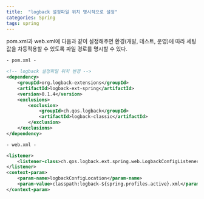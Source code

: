 ```yaml
---
title:  "logback 설정파일 위치 명시적으로 설정"
categories: Spring
tags: spring
---
```


pom.xml과 web.xml에 다음과 같이 설정해주면 환경(개발, 테스트, 운영)에 따라 세팅값을 차등적용할 수 있도록 파일 경로를 명시할 수 있다.



```xml
- pom.xml -

<!-- logback 설정파일 위치 변경 -->
<dependency>
  	<groupId>org.logback-extensions</groupId>
  	<artifactId>logback-ext-spring</artifactId>
  	<version>0.1.4</version>
  	<exclusions>
    	<exclusion>
    	  	<groupId>ch.qos.logback</groupId>
      		<artifactId>logback-classic</artifactId>
    	</exclusion>
  	</exclusions>
</dependency>
```



```xml
- web.xml -

<listener>
    <listener-class>ch.qos.logback.ext.spring.web.LogbackConfigListener</listener-class>
</listener>
<context-param>
  	<param-name>logbackConfigLocation</param-name>
  	<param-value>classpath:logback-${spring.profiles.active}.xml</param-value>
</context-param>
```

